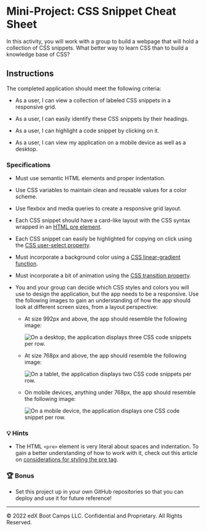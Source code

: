 # Mini-Project: CSS Snippet Cheat Sheet

In this activity, you will work with a group to build a webpage that will hold a collection of CSS snippets. What better way to learn CSS than to build a knowledge base of CSS?

## Instructions

The completed application should meet the following criteria:

* As a user, I can view a collection of labeled CSS snippets in a responsive grid.

* As a user, I can easily identify these CSS snippets by their headings.

* As a user, I can highlight a code snippet by clicking on it.

* As a user, I can view my application on a mobile device as well as a desktop.

### Specifications

* Must use semantic HTML elements and proper indentation.

* Use CSS variables to maintain clean and reusable values for a color scheme.

* Use flexbox and media queries to create a responsive grid layout.

* Each CSS snippet should have a card-like layout with the CSS syntax wrapped in an [HTML pre element](https://developer.mozilla.org/en-US/docs/Web/HTML/Element/pre).

* Each CSS snippet can easily be highlighted for copying on click using the [CSS user-select property](https://developer.mozilla.org/en-US/docs/Web/CSS/user-select).

* Must incorporate a background color using a [CSS linear-gradient function](https://developer.mozilla.org/en-US/docs/Web/CSS/linear-gradient).

* Must incorporate a bit of animation using the [CSS transition property](https://developer.mozilla.org/en-US/docs/Web/CSS/transition).

* You and your group can decide which CSS styles and colors you will use to design the application, but the app needs to be a responsive. Use the following images to gain an understanding of how the app should look at different screen sizes, from a layout perspective:

  * At size 992px and above, the app should resemble the following image:

    ![On a desktop, the application displays three CSS code snippets per row.](./images/01-app-desktop.png)

  * At size 768px and above, the app should resemble the following image:

    ![On a tablet, the application displays two CSS code snippets per row.](./images/02-app-tablet.png)

  * On mobile devices, anything under 768px, the app should resemble the following image:

    ![On a mobile device, the application displays one CSS code snippet per row.](./images/03-app-mobile.png)

### 💡 Hints

* The HTML `<pre>` element is very literal about spaces and indentation. To gain a better understanding of how to work with it, check out this article on [considerations for styling the pre tag](https://css-tricks.com/considerations-styling-pre-tag/).

### 🏆 Bonus

* Set this project up in your own GitHub repositories so that you can deploy and use it for future reference!

---
© 2022 edX Boot Camps LLC. Confidential and Proprietary. All Rights Reserved.
